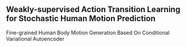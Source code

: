 ## Weakly-supervised Action Transition Learning for Stochastic Human Motion Prediction
Fine-grained Human Body Motion Generation Based On Conditional Variational Autoencoder
